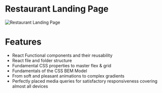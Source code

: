 # Restaurant Landing Page

![Restaurant Landing Page](https://i.ibb.co/5jxBKpw/image.png)

# Features

- React Functional components and their reusability
- React file and folder structure
- Fundamental CSS properties to master flex & grid
- Fundamentals of the CSS BEM Model
- From soft and pleasant animations to complex gradients
- Perfectly placed media queries for satisfactory responsiveness covering almost all devices
